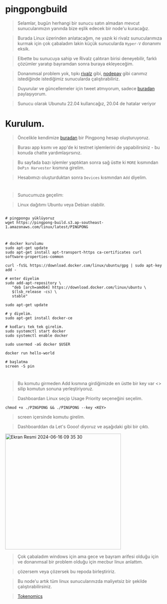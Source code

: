# pingpongbuild

> Selamlar, bugün herhangi bir sunucu satın almadan mevcut sunucularımızın yanında bize eşlik edecek bir node'u kuracağız.

> Burada Linux üzerinden anlatacağım, ne yazık ki rivalz sunucularımıza kurmak için çok çabaladım lakin küçük sunucularda `Hyper-V` donanımı eksik.

> Elbette bu sunucuya sahip ve Rivalz çalıtıran birisi deneyebilir, farklı çözümler yaratıp bayramdan sonra buraya ekleyeceğim.

> Donanımsal problem yok, tıpkı [rivalz](https://github.com/ruesandora/Rivalz) gibi, [nodepay](https://github.com/ruesandora/Rivalz/blob/main/nodepay.md) gibi canımız istediğinde istediğimiz sunucularda çalıştırabiliriz.

> Duyurular ve güncellemeler için tweet atmıyorum, sadece [buradan](https://t.me/RuesAnnouncement) paylaşıyorum.

> Sunucu olarak Ubunutu 22.04 kullancağız, 20.04 de hatalar veriyor

# Kurulum.

> Öncelikle kendimize [buradan](https://app.pingpong.build/points?invite_code=bzWkL6eZ) bir Pingpong hesap oluşturuyoruz.

> Burası app ksımı ve app'de ki testnet işlemlerini de yapabilirsiniz - bu konuda chatte yardımlaşırsınız.

> Bu sayfada bazı işlemler yaptıktan sonra sağ üstte ki `MORE` kısmından `DePın Harvester` kısmına girelim.

> Hesabımızı oluşturduktan sonra `Devices` kısmından `Add` diyelim.

#

> Sunucumuza geçelim:

> Linux dağıtımı Ubuntu veya Debian olabilir.

```console

# pingpongu yüklüyoruz
wget https://pingpong-build.s3.ap-southeast-1.amazonaws.com/linux/latest/PINGPONG
```

#

```console
# docker kurulumu
sudo apt-get update
sudo apt-get install apt-transport-https ca-certificates curl software-properties-common

curl -fsSL https://download.docker.com/linux/ubuntu/gpg | sudo apt-key add -

# enter diyelim
sudo add-apt-repository \
   "deb [arch=amd64] https://download.docker.com/linux/ubuntu \
   $(lsb_release -cs) \
   stable"

sudo apt-get update

# y diyelim.
sudo apt-get install docker-ce

# kodları tek tek girelim.
sudo systemctl start docker
sudo systemctl enable docker

sudo usermod -aG docker $USER

docker run hello-world
```

```console
# başlatma
screen -S pin
```
#

> Bu komutu girmeden Add kısmına girdiğimizde en üstte bir key var <> silip komutun sonuna yerleştiriyoruz.

> Dashboardan Linux seçip Usage Priority seçeneğini seçelim.

```console
chmod +x ./PINGPONG && ./PINGPONG --key <KEY>
```

> screen içersinde komutu girelim.

> Dashboarddan da Let's Gooo! diyoruz ve aşağıdaki gibi bir çıktı.


<img width="370" alt="Ekran Resmi 2024-06-16 09 35 30" src="https://github.com/ruesandora/pingpongbuild/assets/101149671/5da1b540-1e67-4534-8059-0a30a49f646f">

> Çok çabaladım windows için ama gece ve bayram arifesi olduğu için ve donanımsal bir problem olduğu için mecbur linux anlattım.

> çözersem veya çözersek bu repoda birleştiririz.

> Bu node'u artık tüm linux sunucularınızda maliyetsiz bir şekilde çalıştırabilirsiniz.

> [Tokenomics](https://pingpong.discourse.group/t/pingpong-tokenomics-design-proposal-v0-1-0/21)
